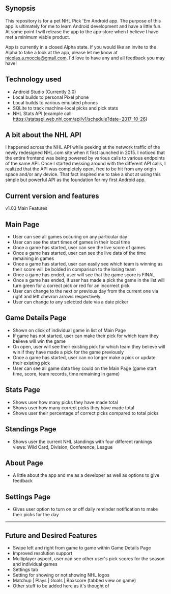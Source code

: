 Synopsis
-

This repository is for a pet NHL Pick 'Em Android app. The purpose of this app is ultimately for me to learn Android development and have a little fun. At some point I will release the app to the app store when I believe I have met a minimum viable product.

App is currently in a closed Alpha state. If you would like an invite to the Alpha to take a look at the app, please let me know at nicolas.a.moccia@gmail.com. I'd love to have any and all feedback you may have!

Technology used
-

- Android Studio (Currently 3.0)
- Local builds to personal Pixel phone
- Local builds to various emulated phones 
- SQLite to track machine-local picks and pick stats
- NHL Stats API (example call: https://statsapi.web.nhl.com/api/v1/schedule?date=2017-10-26)

A bit about the NHL API
-

I happened across the NHL API while peeking at the network traffic of the newly redesigned NHL.com site when it first launched in 2015. I noticed that the entire frontend was being powered by various calls to various endpoints of the same API. Once I started messing around with the different API calls, I realized that the API was completely open, free to be hit from any origin space and/or any device. That fact inspired me to take a shot at using this simple but powerful API as the foundation for my first Android app.

Current version and features
-
v1.03
Main Features

Main Page
-
- User can see all games occuring on any particular day
- User can see the start times of games in their local time
- Once a game has started, user can see the live score of games
- Once a game has started, user can see the live data of the time remaining in games
- Once a game has started, user can easily see which team is winning as their score will be bolded in comparison to the losing team
- Once a game has ended, user will see that the game score is FINAL
- Once a game has ended, if user has made a pick the game in the list will turn green for a correct pick or red for an incorrect pick
- User can change to the next or previous day from the current one via right and left chevron arrows respectively
- User can change to any selected date via a date picker

Game Details Page
-
- Shown on click of individual game in list of Main Page
- If game has not started, user can make their pick for which team they believe will win the game
- On open, user will see their existing pick for which team they believe will win if they have made a pick for the game previously
- Once a game has started, user can no longer make a pick or update their existing pick
- User can see all game data they could on the Main Page (game start time, score, team records, time remaining in game)

Stats Page
-
- Shows user how many picks they have made total
- Shows user how many correct picks they have made total
- Shows user their percentage of correct picks compared to total picks

Standings Page
-
- Shows user the current NHL standings with four different rankings views: Wild Card, Division, Conference, League

About Page
-
- A little about the app and me as a developer as well as options to give feedback

Settings Page
-
- Gives user option to turn on or off daily reminder notification to make their picks for the day

---------------
Future and Desired Features
-
- Swipe left and right from game to game within Game Details Page
- Improved resolution support
- Multiplayer aspect, user can see other user's pick scores for the season and individual games
- Settings tab
- Setting for showing or not showing NHL logos
- Matchup | Plays | Goals | Boxscore (tabbed view on game)
- Other stuff to be added here as it's thought of
